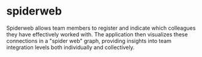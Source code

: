# spiderweb
Spiderweb allows team members to register and indicate which colleagues they have effectively worked with. The application then visualizes these connections in a "spider web" graph, providing insights into team integration levels both individually and collectively.
